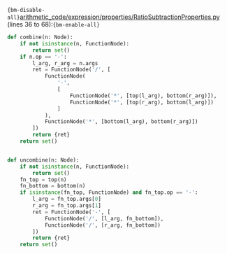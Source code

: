 `{bm-disable-all}`[arithmetic_code/expression/properties/RatioSubtractionProperties.py](arithmetic_code/expression/properties/RatioSubtractionProperties.py) (lines 36 to 68):`{bm-enable-all}`

```python
def combine(n: Node):
    if not isinstance(n, FunctionNode):
        return set()
    if n.op == '-':
        l_arg, r_arg = n.args
        ret = FunctionNode('/', [
            FunctionNode(
                '-',
                [
                    FunctionNode('*', [top(l_arg), bottom(r_arg)]),
                    FunctionNode('*', [top(r_arg), bottom(l_arg)])
                ]
            ),
            FunctionNode('*', [bottom(l_arg), bottom(r_arg)])
        ])
        return {ret}
    return set()


def uncombine(n: Node):
    if not isinstance(n, FunctionNode):
        return set()
    fn_top = top(n)
    fn_bottom = bottom(n)
    if isinstance(fn_top, FunctionNode) and fn_top.op == '-':
        l_arg = fn_top.args[0]
        r_arg = fn_top.args[1]
        ret = FunctionNode('-', [
            FunctionNode('/', [l_arg, fn_bottom]),
            FunctionNode('/', [r_arg, fn_bottom])
        ])
        return {ret}
    return set()
```